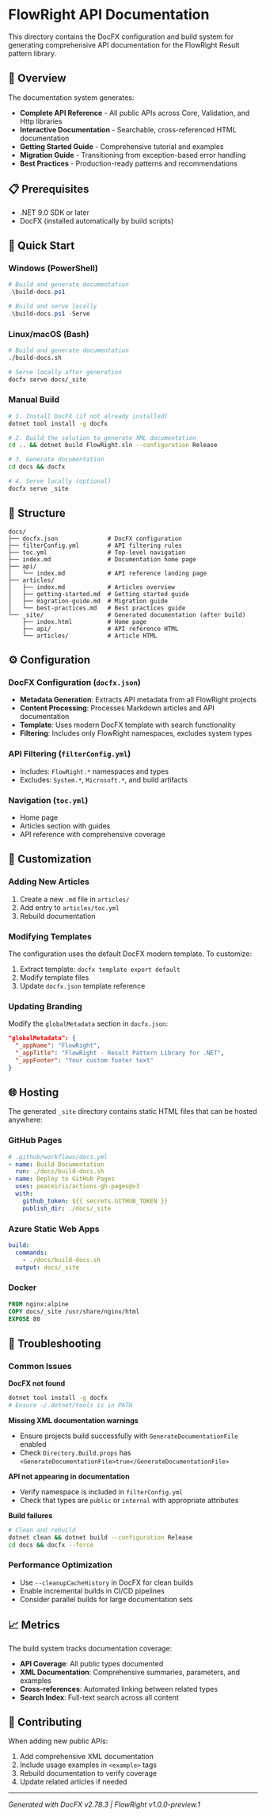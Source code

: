 # FlowRight API Documentation

This directory contains the DocFX configuration and build system for generating comprehensive API documentation for the FlowRight Result pattern library.

## 🎯 Overview

The documentation system generates:
- **Complete API Reference** - All public APIs across Core, Validation, and Http libraries
- **Interactive Documentation** - Searchable, cross-referenced HTML documentation
- **Getting Started Guide** - Comprehensive tutorial and examples
- **Migration Guide** - Transitioning from exception-based error handling
- **Best Practices** - Production-ready patterns and recommendations

## 📋 Prerequisites

- .NET 9.0 SDK or later
- DocFX (installed automatically by build scripts)

## 🚀 Quick Start

### Windows (PowerShell)
```powershell
# Build and generate documentation
.\build-docs.ps1

# Build and serve locally
.\build-docs.ps1 -Serve
```

### Linux/macOS (Bash)
```bash
# Build and generate documentation
./build-docs.sh

# Serve locally after generation
docfx serve docs/_site
```

### Manual Build
```bash
# 1. Install DocFX (if not already installed)
dotnet tool install -g docfx

# 2. Build the solution to generate XML documentation
cd .. && dotnet build FlowRight.sln --configuration Release

# 3. Generate documentation
cd docs && docfx

# 4. Serve locally (optional)
docfx serve _site
```

## 📁 Structure

```
docs/
├── docfx.json              # DocFX configuration
├── filterConfig.yml        # API filtering rules
├── toc.yml                 # Top-level navigation
├── index.md                # Documentation home page
├── api/
│   └── index.md            # API reference landing page
├── articles/
│   ├── index.md            # Articles overview
│   ├── getting-started.md  # Getting started guide
│   ├── migration-guide.md  # Migration guide
│   └── best-practices.md   # Best practices guide
└── _site/                  # Generated documentation (after build)
    ├── index.html          # Home page
    ├── api/                # API reference HTML
    └── articles/           # Article HTML
```

## ⚙️ Configuration

### DocFX Configuration (`docfx.json`)
- **Metadata Generation**: Extracts API metadata from all FlowRight projects
- **Content Processing**: Processes Markdown articles and API documentation
- **Template**: Uses modern DocFX template with search functionality
- **Filtering**: Includes only FlowRight namespaces, excludes system types

### API Filtering (`filterConfig.yml`)
- Includes: `FlowRight.*` namespaces and types
- Excludes: `System.*`, `Microsoft.*`, and build artifacts

### Navigation (`toc.yml`)
- Home page
- Articles section with guides
- API reference with comprehensive coverage

## 🔧 Customization

### Adding New Articles
1. Create a new `.md` file in `articles/`
2. Add entry to `articles/toc.yml`
3. Rebuild documentation

### Modifying Templates
The configuration uses the default DocFX modern template. To customize:
1. Extract template: `docfx template export default`
2. Modify template files
3. Update `docfx.json` template reference

### Updating Branding
Modify the `globalMetadata` section in `docfx.json`:
```json
"globalMetadata": {
  "_appName": "FlowRight",
  "_appTitle": "FlowRight - Result Pattern Library for .NET",
  "_appFooter": "Your custom footer text"
}
```

## 🌐 Hosting

The generated `_site` directory contains static HTML files that can be hosted anywhere:

### GitHub Pages
```yaml
# .github/workflows/docs.yml
- name: Build Documentation
  run: ./docs/build-docs.sh
- name: Deploy to GitHub Pages
  uses: peaceiris/actions-gh-pages@v3
  with:
    github_token: ${{ secrets.GITHUB_TOKEN }}
    publish_dir: ./docs/_site
```

### Azure Static Web Apps
```yaml
build:
  commands:
    - ./docs/build-docs.sh
  output: docs/_site
```

### Docker
```dockerfile
FROM nginx:alpine
COPY docs/_site /usr/share/nginx/html
EXPOSE 80
```

## 🐛 Troubleshooting

### Common Issues

**DocFX not found**
```bash
dotnet tool install -g docfx
# Ensure ~/.dotnet/tools is in PATH
```

**Missing XML documentation warnings**
- Ensure projects build successfully with `GenerateDocumentationFile` enabled
- Check `Directory.Build.props` has `<GenerateDocumentationFile>true</GenerateDocumentationFile>`

**API not appearing in documentation**
- Verify namespace is included in `filterConfig.yml`
- Check that types are `public` or `internal` with appropriate attributes

**Build failures**
```bash
# Clean and rebuild
dotnet clean && dotnet build --configuration Release
cd docs && docfx --force
```

### Performance Optimization
- Use `--cleanupCacheHistory` in DocFX for clean builds
- Enable incremental builds in CI/CD pipelines
- Consider parallel builds for large documentation sets

## 📈 Metrics

The build system tracks documentation coverage:
- **API Coverage**: All public types documented
- **XML Documentation**: Comprehensive summaries, parameters, and examples
- **Cross-references**: Automated linking between related types
- **Search Index**: Full-text search across all content

## 🤝 Contributing

When adding new public APIs:
1. Add comprehensive XML documentation
2. Include usage examples in `<example>` tags
3. Rebuild documentation to verify coverage
4. Update related articles if needed

---

*Generated with DocFX v2.78.3 | FlowRight v1.0.0-preview.1*
